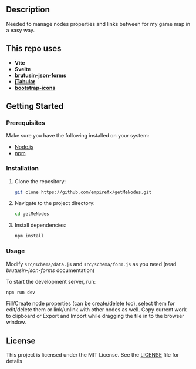 ## Description

Needed to manage nodes properties and links between for my game map in a easy way.

## This repo uses

- **Vite**
- **Svelte**
- **[brutusin-json-forms](https://github.com/brutusin/json-forms)**
- **[jTabular](https://github.com/empirefx/jtabular)**
- **[bootstrap-icons](https://icons.getbootstrap.com/)**

## Getting Started

### Prerequisites

Make sure you have the following installed on your system:

- [Node.js](https://nodejs.org/)
- [npm](https://www.npmjs.com/)

### Installation

1. Clone the repository:
    ```sh
    git clone https://github.com/empirefx/getMeNodes.git
    ```
2. Navigate to the project directory:
    ```sh
    cd getMeNodes
    ```
3. Install dependencies:
    ```sh
    npm install
    ```

### Usage

Modify `src/schema/data.js` and `src/schema/form.js` as you need (read *brutusin-json-forms* documentation)

To start the development server, run:
```sh
npm run dev
```

Fill/Create node properties (can be create/delete too), select them for edit/delete them or link/unlink with other nodes as well.
Copy current work to clipboard or Export and Import while dragging the file in to the browser window.

## License

This project is licensed under the MIT License. See the [LICENSE](https://github.com/empirefx/getMeNodes/LICENSE) file for details